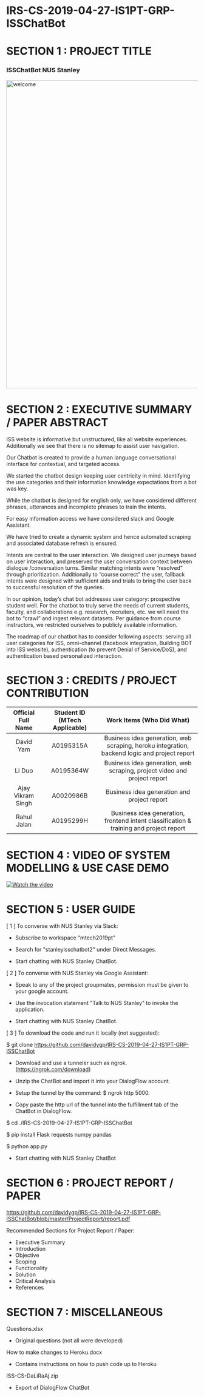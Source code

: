 # IRS-CS-2019-04-27-IS1PT-GRP-ISSChatBot

# SECTION 1 : PROJECT TITLE                                                                      
### ISSChatBot NUS Stanley 
<img width="812" alt="welcome" src="https://user-images.githubusercontent.com/31118924/58704407-76c34d80-83de-11e9-80a9-fbfe3ae3ac47.png">


# SECTION 2 : EXECUTIVE SUMMARY / PAPER ABSTRACT
ISS website is informative but unstructured, like all website experiences. Additionally we see that there is no sitemap to assist user navigation.

Our Chatbot is created to provide a human language conversational interface for contextual, and targeted access. 

We started the chatbot design keeping user centricity in mind. Identifying the use categories and their information knowledge expectations from a bot was key.

While the chatbot is designed for english only, we have considered different phrases, utterances and incomplete phrases to train the intents.

For easy information access we have considered slack and Google Assistant.

We have tried to create a dynamic system and hence automated scraping and associated database refresh is ensured.

Intents are central to the user interaction. We designed user journeys based on user interaction, and preserved the user conversation context between dialogue /conversation turns. Similar matching intents were “resolved” through prioritization. Additionally to “course correct” the user, fallback intents were designed with sufficient aids and trials to bring the user back to successful resolution of the queries.

In our opinion, today’s chat bot addresses user category: prospective student well. For the chatbot to truly serve the needs of current students, faculty, and collaborations e.g. research, recruiters, etc. we will need the bot to “crawl” and ingest relevant datasets. Per guidance from course instructors, we restricted ourselves to publicly available information. 

The roadmap of our chatbot has to consider following aspects: serving all user categories for ISS, omni-channel (facebook integration, Building BOT into ISS website), authentication (to prevent Denial of Service/DoS), and authentication based personalized interaction.


# SECTION 3 : CREDITS / PROJECT CONTRIBUTION

| Official Full Name | Student ID (MTech Applicable)| Work Items (Who Did What) |
| :---: | :---: | :---: |
| David Yam  | A0195315A | Business idea generation, web scraping, heroku integration, backend logic and project report |
| Li Duo | A0195364W | Business idea generation, web scraping, project video and project report |
| Ajay Vikram Singh | A0020986B | Business idea generation and project report |
| Rahul Jalan | A0195299H | Business idea generation, frontend intent classification & training and project report |

# SECTION 4 : VIDEO OF SYSTEM MODELLING & USE CASE DEMO
[![Watch the video](https://user-images.githubusercontent.com/31118924/58703342-f0593c80-83da-11e9-9501-a6253367b3cc.png)](https://www.youtube.com/watch?v=vBZqKLAhY3U&feature=youtu.be)


# SECTION 5 : USER GUIDE
[ 1 ] To converse with NUS Stanley via Slack:

- Subscribe to workspace "mtech2019pt"

- Search for "stanleyisschatbot2" under Direct Messages.

- Start chatting with NUS Stanley ChatBot. 


 
[ 2 ] To converse with NUS Stanley via Google Assistant:

- Speak to any of the project groupmates, permission must be given to your google account.

- Use the invocation statement "Talk to NUS Stanley" to invoke the application.

- Start chatting with NUS Stanley ChatBot. 


  
[ 3 ] To download the code and run it locally (not suggested):

$ git clone https://github.com/davidygp/IRS-CS-2019-04-27-IS1PT-GRP-ISSChatBot

- Download and use a tunneler such as ngrok. (https://ngrok.com/download)

- Unzip the ChatBot and import it into your DialogFlow account.

- Setup the tunnel by the command: $ ngrok http 5000.

- Copy paste the http url of the tunnel into the fulfillment tab of the ChatBot in DialogFlow.

$ cd ./IRS-CS-2019-04-27-IS1PT-GRP-ISSChatBot

$ pip install Flask requests numpy pandas

$ python app.py

- Start chatting with NUS Stanley ChatBot

# SECTION 6 : PROJECT REPORT / PAPER
<Github File Link>  https://github.com/davidygp/IRS-CS-2019-04-27-IS1PT-GRP-ISSChatBot/blob/master/ProjectReport/report.pdf

Recommended Sections for Project Report / Paper:
+ Executive Summary
+ Introduction
+ Objective
+ Scoping
+ Functionality
+ Solution
+ Critical Analysis
+ References

# SECTION 7 : MISCELLANEOUS
Questions.xlsx
+ Original questions (not all were developed)

How to make changes to Heroku.docx
+ Contains instructions on how to push code up to Heroku

ISS-CS-DaLiRaAj.zip
+ Export of DialogFlow ChatBot
